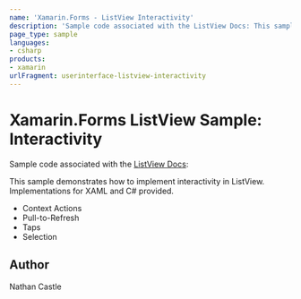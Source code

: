 ```yaml
---
name: 'Xamarin.Forms - ListView Interactivity'
description: 'Sample code associated with the ListView Docs: This sample demonstrates how to implement interactivity in ListView #ui'
page_type: sample
languages:
- csharp
products:
- xamarin
urlFragment: userinterface-listview-interactivity
---
```

# Xamarin.Forms ListView Sample: Interactivity

Sample code associated with the [ListView Docs](https://docs.microsoft.com/xamarin/xamarin-forms/user-interface/listview/):

This sample demonstrates how to implement interactivity in ListView. Implementations for XAML and C# provided.

* Context Actions
* Pull-to-Refresh
* Taps
* Selection

## Author
Nathan Castle
